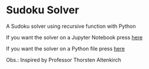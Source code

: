# Sudoku Solver
A Sudoku solver using recursive function with Python

If you want the solver on a Jupyter Notebook press [here](https://github.com/davirpp/Sudoku-Solver/blob/main/Sudoku%20Solver.ipynb)

If you want the solver on a Python file press [here](https://github.com/davirpp/Sudoku-Solver/blob/main/Sudoku_Solver.py)

Obs.: Inspired by Professor Thorsten Altenkirch
